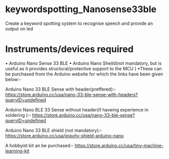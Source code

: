# keywordspotting_Nanosense33ble
Create a keyword spotting system to recognise speech and provide an output on led
#
# Instruments/devices required
• Arduino Nano Sense 33 BLE
• Arduino Nano Sheild(not mandatory, but is useful as it provides structural/protective support to the MCU )
•These can be purchased from the Arduino website for which the links have been given below:-
  
  Arduino Nano 33 BLE Sense with header(preffered):-  https://store.arduino.cc/usa/nano-33-ble-sense-with-headers?queryID=undefined
  
  Arduino Nano BLE 33 Sense without header(if haveing experience in soldering ):- https://store.arduino.cc/usa/nano-33-ble-sense?queryID=undefined
  
  Arduino Nano 33 BLE shield (not mandatory):- https://store.arduino.cc/usa/gravity-shield-arduino-nano
  
  A hobbyist kit an be purchased:- https://store.arduino.cc/usa/tiny-machine-learning-kit
  #
  #


